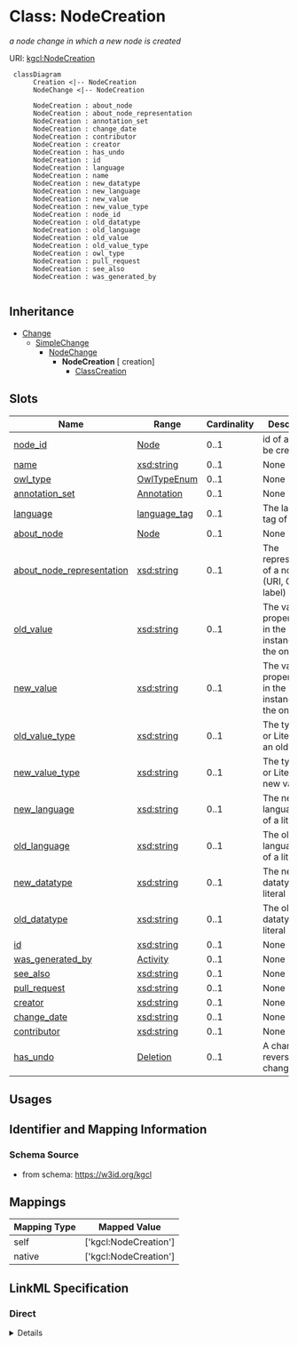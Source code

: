 # Class: NodeCreation
_a node change in which a new node is created_





URI: [kgcl:NodeCreation](http://w3id.org/kgcl/NodeCreation)




```mermaid
 classDiagram
      Creation <|-- NodeCreation
      NodeChange <|-- NodeCreation
      
      NodeCreation : about_node
      NodeCreation : about_node_representation
      NodeCreation : annotation_set
      NodeCreation : change_date
      NodeCreation : contributor
      NodeCreation : creator
      NodeCreation : has_undo
      NodeCreation : id
      NodeCreation : language
      NodeCreation : name
      NodeCreation : new_datatype
      NodeCreation : new_language
      NodeCreation : new_value
      NodeCreation : new_value_type
      NodeCreation : node_id
      NodeCreation : old_datatype
      NodeCreation : old_language
      NodeCreation : old_value
      NodeCreation : old_value_type
      NodeCreation : owl_type
      NodeCreation : pull_request
      NodeCreation : see_also
      NodeCreation : was_generated_by
      

```





## Inheritance
* [Change](Change.md)
    * [SimpleChange](SimpleChange.md)
        * [NodeChange](NodeChange.md)
            * **NodeCreation** [ creation]
                * [ClassCreation](ClassCreation.md)



## Slots

| Name | Range | Cardinality | Description  | Info |
| ---  | --- | --- | --- | --- |
| [node_id](node_id.md) | [Node](Node.md) | 0..1 | id of a node to be created  | . |
| [name](name.md) | [xsd:string](xsd:string) | 0..1 | None  | . |
| [owl_type](owl_type.md) | [OwlTypeEnum](OwlTypeEnum.md) | 0..1 | None  | . |
| [annotation_set](annotation_set.md) | [Annotation](Annotation.md) | 0..1 | None  | . |
| [language](language.md) | [language_tag](language_tag.md) | 0..1 | The language tag of a literal  | . |
| [about_node](about_node.md) | [Node](Node.md) | 0..1 | None  | . |
| [about_node_representation](about_node_representation.md) | [xsd:string](xsd:string) | 0..1 | The representation of a node (URI, CURIE, label)   | . |
| [old_value](old_value.md) | [xsd:string](xsd:string) | 0..1 | The value of a property held in the old instance of the ontology  | . |
| [new_value](new_value.md) | [xsd:string](xsd:string) | 0..1 | The value of a property held in the new instance of the ontology  | . |
| [old_value_type](old_value_type.md) | [xsd:string](xsd:string) | 0..1 | The type (IRI or Literal) of an old value  | . |
| [new_value_type](new_value_type.md) | [xsd:string](xsd:string) | 0..1 | The type (IRI or Literal) of a new value  | . |
| [new_language](new_language.md) | [xsd:string](xsd:string) | 0..1 | The new language tag of a literal  | . |
| [old_language](old_language.md) | [xsd:string](xsd:string) | 0..1 | The old language tag of a literal  | . |
| [new_datatype](new_datatype.md) | [xsd:string](xsd:string) | 0..1 | The new datatype of a literal  | . |
| [old_datatype](old_datatype.md) | [xsd:string](xsd:string) | 0..1 | The old datatype of a literal  | . |
| [id](id.md) | [xsd:string](xsd:string) | 0..1 | None  | . |
| [was_generated_by](was_generated_by.md) | [Activity](Activity.md) | 0..1 | None  | . |
| [see_also](see_also.md) | [xsd:string](xsd:string) | 0..1 | None  | . |
| [pull_request](pull_request.md) | [xsd:string](xsd:string) | 0..1 | None  | . |
| [creator](creator.md) | [xsd:string](xsd:string) | 0..1 | None  | . |
| [change_date](change_date.md) | [xsd:string](xsd:string) | 0..1 | None  | . |
| [contributor](contributor.md) | [xsd:string](xsd:string) | 0..1 | None  | . |
| [has_undo](has_undo.md) | [Deletion](Deletion.md) | 0..1 | A change that reverses this change  | . |


## Usages



## Identifier and Mapping Information







### Schema Source


* from schema: https://w3id.org/kgcl







## Mappings

| Mapping Type | Mapped Value |
| ---  | ---  |
| self | ['kgcl:NodeCreation'] |
| native | ['kgcl:NodeCreation'] |


## LinkML Specification

<!-- TODO: investigate https://stackoverflow.com/questions/37606292/how-to-create-tabbed-code-blocks-in-mkdocs-or-sphinx -->

### Direct

<details>
```yaml
name: node creation
description: a node change in which a new node is created
todos:
- allow this for the creation of an instance from a class. This may include metaclasses
  (templates)
from_schema: https://w3id.org/kgcl
see_also:
- http://wiki.geneontology.org/index.php/Guidelines_for_creating_a_GO_term
is_a: node change
mixins:
- creation
slots:
- node id
- name
- owl type
- annotation set
- language
slot_usage:
  change description:
    name: change description
    string_serialization: creating node {id} {label} with {annotation set}

```
</details>

### Induced

<details>
```yaml
name: node creation
description: a node change in which a new node is created
todos:
- allow this for the creation of an instance from a class. This may include metaclasses
  (templates)
from_schema: https://w3id.org/kgcl
see_also:
- http://wiki.geneontology.org/index.php/Guidelines_for_creating_a_GO_term
is_a: node change
mixins:
- creation
slot_usage:
  change description:
    name: change description
    string_serialization: creating node {id} {label} with {annotation set}
attributes:
  node id:
    name: node id
    description: id of a node to be created
    todos:
    - consider using 'about' instead
    from_schema: https://w3id.org/kgcl
    alias: node_id
    owner: node creation
    range: node
  name:
    name: name
    from_schema: https://w3id.org/kgcl/ontology
    alias: name
    owner: node creation
    range: string
  owl type:
    name: owl type
    from_schema: https://w3id.org/kgcl/ontology
    alias: owl_type
    owner: node creation
    range: owl_type_enum
  annotation set:
    name: annotation set
    from_schema: https://w3id.org/kgcl/ontology
    alias: annotation_set
    owner: node creation
    range: annotation
  language:
    name: language
    description: The language tag of a literal
    from_schema: https://w3id.org/kgcl
    alias: language
    owner: node creation
    range: language tag
  about node:
    name: about node
    from_schema: https://w3id.org/kgcl
    is_a: about
    multivalued: false
    alias: about_node
    owner: node creation
    range: node
  about node representation:
    name: about node representation
    description: 'The representation of a node (URI, CURIE, label) '
    from_schema: https://w3id.org/kgcl
    alias: about_node_representation
    owner: node creation
    range: string
  old value:
    name: old value
    description: The value of a property held in the old instance of the ontology
    from_schema: https://w3id.org/kgcl
    alias: old_value
    owner: node creation
    range: string
  new value:
    name: new value
    description: The value of a property held in the new instance of the ontology
    from_schema: https://w3id.org/kgcl
    alias: new_value
    owner: node creation
    range: string
  old value type:
    name: old value type
    description: The type (IRI or Literal) of an old value
    from_schema: https://w3id.org/kgcl
    alias: old_value_type
    owner: node creation
    range: string
  new value type:
    name: new value type
    description: The type (IRI or Literal) of a new value
    from_schema: https://w3id.org/kgcl
    alias: new_value_type
    owner: node creation
    range: string
  new language:
    name: new language
    description: The new language tag of a literal
    from_schema: https://w3id.org/kgcl
    alias: new_language
    owner: node creation
    range: string
  old language:
    name: old language
    description: The old language tag of a literal
    from_schema: https://w3id.org/kgcl
    alias: old_language
    owner: node creation
    range: string
  new datatype:
    name: new datatype
    description: The new datatype of a literal
    from_schema: https://w3id.org/kgcl
    alias: new_datatype
    owner: node creation
    range: string
  old datatype:
    name: old datatype
    description: The old datatype of a literal
    from_schema: https://w3id.org/kgcl
    alias: old_datatype
    owner: node creation
    range: string
  id:
    name: id
    from_schema: https://w3id.org/kgcl/basics
    identifier: true
    alias: id
    owner: node creation
    range: string
  was generated by:
    name: was generated by
    from_schema: https://w3id.org/kgcl/prov
    slot_uri: prov:wasGeneratedBy
    alias: was_generated_by
    owner: node creation
    range: activity
  see also:
    name: see also
    from_schema: https://w3id.org/kgcl
    slot_uri: rdfs:seeAlso
    alias: see_also
    owner: node creation
    range: string
  pull request:
    name: pull request
    from_schema: https://w3id.org/kgcl
    alias: pull_request
    owner: node creation
    range: string
  creator:
    name: creator
    from_schema: https://w3id.org/kgcl
    slot_uri: dcterms:creator
    alias: creator
    owner: node creation
    range: string
  change date:
    name: change date
    from_schema: https://w3id.org/kgcl
    slot_uri: dcterms:date
    alias: change_date
    owner: node creation
    range: string
  contributor:
    name: contributor
    from_schema: https://w3id.org/kgcl
    slot_uri: dcterms:creator
    alias: contributor
    owner: node creation
    range: string
  has undo:
    name: has undo
    description: A change that reverses this change
    from_schema: https://w3id.org/kgcl
    domain: change
    multivalued: false
    alias: has_undo
    owner: node creation
    range: deletion

```
</details>